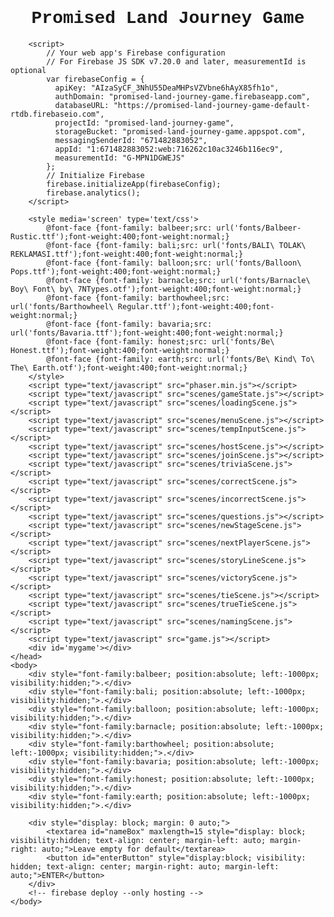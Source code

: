 <!DOCTYPE html>
<html>
    <head>
        <h1 style="font-family:'Courier New', Courier, monospace; text-align: center;">Promised Land Journey Game</h1>
        <script src="https://code.jquery.com/jquery-3.6.0.min.js" integrity="sha256-/xUj+3OJU5yExlq6GSYGSHk7tPXikynS7ogEvDej/m4=" crossorigin="anonymous"></script>
        <script src="https://cdnjs.cloudflare.com/ajax/libs/jquery-csv/1.0.11/jquery.csv.min.js"></script>
        <!-- Firebase App (the core Firebase SDK) is always required and must be listed first -->
        <script src="https://www.gstatic.com/firebasejs/8.3.2/firebase-app.js"></script>
        <script src="https://www.gstatic.com/firebasejs/8.3.2/firebase-database.js"></script>
        <!-- If you enabled Analytics in your project, add the Firebase SDK for Analytics -->
        <script src="https://www.gstatic.com/firebasejs/8.3.2/firebase-analytics.js"></script>
        <!-- Add Firebase products that you want to use -->
        <script src="https://www.gstatic.com/firebasejs/8.3.2/firebase-auth.js"></script>
        <!-- <script src="https://www.gstatic.com/firebasejs/8.3.2/firebase-firestore.js"></script> -->

        <script>
            // Your web app's Firebase configuration
            // For Firebase JS SDK v7.20.0 and later, measurementId is optional
            var firebaseConfig = {
              apiKey: "AIzaSyCF_3NhU55DeaMHPsVZVbne6hAyX85fh1o",
              authDomain: "promised-land-journey-game.firebaseapp.com",
              databaseURL: "https://promised-land-journey-game-default-rtdb.firebaseio.com",
              projectId: "promised-land-journey-game",
              storageBucket: "promised-land-journey-game.appspot.com",
              messagingSenderId: "671482883052",
              appId: "1:671482883052:web:716262c10ac3246b116ec9",
              measurementId: "G-MPN1DGWEJS"
            };
            // Initialize Firebase
            firebase.initializeApp(firebaseConfig);
            firebase.analytics();
        </script>

        <style media='screen' type='text/css'>
            @font-face {font-family: balbeer;src: url('fonts/Balbeer-Rustic.ttf');font-weight:400;font-weight:normal;}
            @font-face {font-family: bali;src: url('fonts/BALI\ TOLAK\ REKLAMASI.ttf');font-weight:400;font-weight:normal;}
            @font-face {font-family: balloon;src: url('fonts/Balloon\ Pops.ttf');font-weight:400;font-weight:normal;}
            @font-face {font-family: barnacle;src: url('fonts/Barnacle\ Boy\ Font\ by\ 7NTypes.otf');font-weight:400;font-weight:normal;}
            @font-face {font-family: barthowheel;src: url('fonts/Barthowheel\ Regular.ttf');font-weight:400;font-weight:normal;}
            @font-face {font-family: bavaria;src: url('fonts/Bavaria.ttf');font-weight:400;font-weight:normal;}
            @font-face {font-family: honest;src: url('fonts/Be\ Honest.ttf');font-weight:400;font-weight:normal;}
            @font-face {font-family: earth;src: url('fonts/Be\ Kind\ To\ The\ Earth.otf');font-weight:400;font-weight:normal;}
        </style>
        <script type="text/javascript" src="phaser.min.js"></script>
        <script type="text/javascript" src="scenes/gameState.js"></script>
        <script type="text/javascript" src="scenes/loadingScene.js"></script>
        <script type="text/javascript" src="scenes/menuScene.js"></script>
        <script type="text/javascript" src="scenes/tempInputScene.js"></script>
        <script type="text/javascript" src="scenes/hostScene.js"></script>
        <script type="text/javascript" src="scenes/joinScene.js"></script>
        <script type="text/javascript" src="scenes/triviaScene.js"></script>
        <script type="text/javascript" src="scenes/correctScene.js"></script>
        <script type="text/javascript" src="scenes/incorrectScene.js"></script>
        <script type="text/javascript" src="scenes/questions.js"></script>
        <script type="text/javascript" src="scenes/newStageScene.js"></script>
        <script type="text/javascript" src="scenes/nextPlayerScene.js"></script>
        <script type="text/javascript" src="scenes/storyLineScene.js"></script>
        <script type="text/javascript" src="scenes/victoryScene.js"></script>
        <script type="text/javascript" src="scenes/tieScene.js"></script>
        <script type="text/javascript" src="scenes/trueTieScene.js"></script>
        <script type="text/javascript" src="scenes/namingScene.js"></script>
        <script type="text/javascript" src="game.js"></script>
        <div id='mygame'></div> 
    </head>
    <body>
        <div style="font-family:balbeer; position:absolute; left:-1000px; visibility:hidden;">.</div>
        <div style="font-family:bali; position:absolute; left:-1000px; visibility:hidden;">.</div>
        <div style="font-family:balloon; position:absolute; left:-1000px; visibility:hidden;">.</div>
        <div style="font-family:barnacle; position:absolute; left:-1000px; visibility:hidden;">.</div>
        <div style="font-family:barthowheel; position:absolute; left:-1000px; visibility:hidden;">.</div>
        <div style="font-family:bavaria; position:absolute; left:-1000px; visibility:hidden;">.</div>
        <div style="font-family:honest; position:absolute; left:-1000px; visibility:hidden;">.</div>
        <div style="font-family:earth; position:absolute; left:-1000px; visibility:hidden;">.</div>

        <div style="display: block; margin: 0 auto;">
            <textarea id="nameBox" maxlength=15 style="display: block; visibility:hidden; text-align: center; margin-left: auto; margin-right: auto;">Leave empty for default</textarea>
            <button id="enterButton" style="display:block; visibility: hidden; text-align: center; margin-right: auto; margin-left: auto;">ENTER</button>
        </div>
        <!-- firebase deploy --only hosting -->
    </body>
</html>
